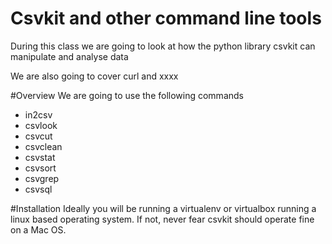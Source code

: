 # Csvkit and other command line tools

During this class we are going to look at how the python library csvkit can manipulate and analyse data

We are also going to cover curl and xxxx

#Overview
We are going to use the following commands

- in2csv
- csvlook
- csvcut
- csvclean
- csvstat
- csvsort
- csvgrep
- csvsql

#Installation
Ideally you will be running a virtualenv or virtualbox running a linux based operating system.
If not, never fear csvkit should operate fine on a Mac OS. 


